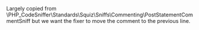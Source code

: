Largely copied from
\PHP_CodeSniffer\Standards\Squiz\Sniffs\Commenting\PostStatementCommentSniff
but we want the fixer to move the comment to the previous line.